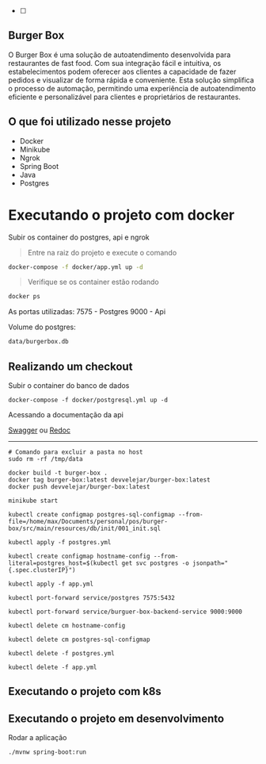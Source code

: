 - [ ]

## Burger Box
O Burger Box é uma solução de autoatendimento desenvolvida para restaurantes de fast food. Com sua integração fácil e intuitiva, os estabelecimentos podem oferecer aos clientes a capacidade de fazer pedidos e visualizar de forma rápida e conveniente. Esta solução simplifica o processo de automação, permitindo uma experiência de autoatendimento eficiente e personalizável para clientes e proprietários de restaurantes.

## O que foi utilizado nesse projeto
- Docker
- Minikube
- Ngrok
- Spring Boot
- Java
- Postgres

# Executando o projeto com docker
Subir os container do postgres, api e ngrok

> Entre na raiz do projeto e execute o comando
```bash
docker-compose -f docker/app.yml up -d
```

> Verifique se os container estão rodando
```bash
docker ps
```
 As portas utilizadas:
 7575 - Postgres
 9000 - Api

Volume do postgres:
```bash
data/burgerbox.db
```


## Realizando um checkout

Subir o container do banco de dados
```
docker-compose -f docker/postgresql.yml up -d
```



Acessando a documentação da api

[Swagger](http://localhost:9000/swagger-ui/index.html) ou [Redoc](http://localhost:9000/redoc)

---

```
# Comando para excluir a pasta no host
sudo rm -rf /tmp/data

docker build -t burger-box .
docker tag burger-box:latest devvelejar/burger-box:latest
docker push devvelejar/burger-box:latest

minikube start

kubectl create configmap postgres-sql-configmap --from-file=/home/max/Documents/personal/pos/burger-box/src/main/resources/db/init/001_init.sql

kubectl apply -f postgres.yml

kubectl create configmap hostname-config --from-literal=postgres_host=$(kubectl get svc postgres -o jsonpath="{.spec.clusterIP}")

kubectl apply -f app.yml

kubectl port-forward service/postgres 7575:5432

kubectl port-forward service/burguer-box-backend-service 9000:9000

kubectl delete cm hostname-config

kubectl delete cm postgres-sql-configmap

kubectl delete -f postgres.yml

kubectl delete -f app.yml

```

## Executando o projeto com k8s

## Executando o projeto em desenvolvimento

Rodar a aplicação
```
./mvnw spring-boot:run
```